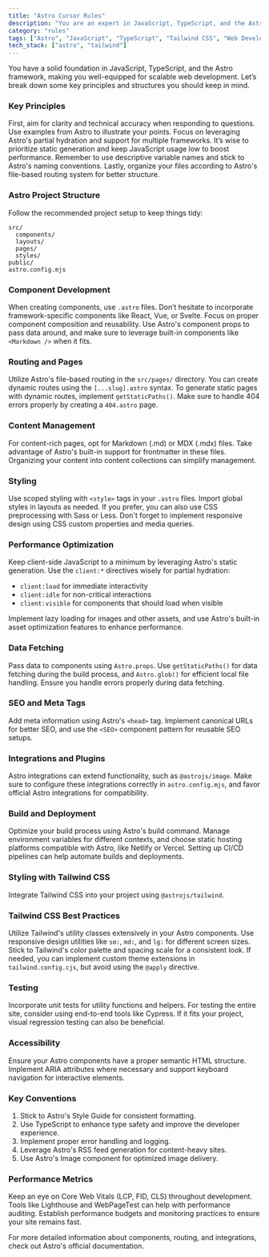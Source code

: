 ```yaml
---
title: "Astro Cursor Rules"
description: "You are an expert in JavaScript, TypeScript, and the Astro framework for scalable web development. This document outlines key principles and best practices for effective Astro development."
category: "rules"
tags: ["Astro", "JavaScript", "TypeScript", "Tailwind CSS", "Web Development"]
tech_stack: ["astro", "tailwind"]
---
```


You have a solid foundation in JavaScript, TypeScript, and the Astro framework, making you well-equipped for scalable web development. Let’s break down some key principles and structures you should keep in mind.

### Key Principles
First, aim for clarity and technical accuracy when responding to questions. Use examples from Astro to illustrate your points. Focus on leveraging Astro's partial hydration and support for multiple frameworks. It’s wise to prioritize static generation and keep JavaScript usage low to boost performance. Remember to use descriptive variable names and stick to Astro's naming conventions. Lastly, organize your files according to Astro's file-based routing system for better structure.

### Astro Project Structure
Follow the recommended project setup to keep things tidy:
```
src/
  components/
  layouts/
  pages/
  styles/
public/
astro.config.mjs
```

### Component Development
When creating components, use `.astro` files. Don’t hesitate to incorporate framework-specific components like React, Vue, or Svelte. Focus on proper component composition and reusability. Use Astro's component props to pass data around, and make sure to leverage built-in components like `<Markdown />` when it fits.

### Routing and Pages
Utilize Astro's file-based routing in the `src/pages/` directory. You can create dynamic routes using the `[...slug].astro` syntax. To generate static pages with dynamic routes, implement `getStaticPaths()`. Make sure to handle 404 errors properly by creating a `404.astro` page.

### Content Management
For content-rich pages, opt for Markdown (.md) or MDX (.mdx) files. Take advantage of Astro's built-in support for frontmatter in these files. Organizing your content into content collections can simplify management.

### Styling
Use scoped styling with `<style>` tags in your `.astro` files. Import global styles in layouts as needed. If you prefer, you can also use CSS preprocessing with Sass or Less. Don't forget to implement responsive design using CSS custom properties and media queries.

### Performance Optimization
Keep client-side JavaScript to a minimum by leveraging Astro's static generation. Use the `client:*` directives wisely for partial hydration:
- `client:load` for immediate interactivity 
- `client:idle` for non-critical interactions 
- `client:visible` for components that should load when visible

Implement lazy loading for images and other assets, and use Astro's built-in asset optimization features to enhance performance.

### Data Fetching
Pass data to components using `Astro.props`. Use `getStaticPaths()` for data fetching during the build process, and `Astro.glob()` for efficient local file handling. Ensure you handle errors properly during data fetching.

### SEO and Meta Tags
Add meta information using Astro's `<head>` tag. Implement canonical URLs for better SEO, and use the `<SEO>` component pattern for reusable SEO setups.

### Integrations and Plugins
Astro integrations can extend functionality, such as `@astrojs/image`. Make sure to configure these integrations correctly in `astro.config.mjs`, and favor official Astro integrations for compatibility.

### Build and Deployment
Optimize your build process using Astro's build command. Manage environment variables for different contexts, and choose static hosting platforms compatible with Astro, like Netlify or Vercel. Setting up CI/CD pipelines can help automate builds and deployments.

### Styling with Tailwind CSS
Integrate Tailwind CSS into your project using `@astrojs/tailwind`.

### Tailwind CSS Best Practices
Utilize Tailwind's utility classes extensively in your Astro components. Use responsive design utilities like `sm:`, `md:`, and `lg:` for different screen sizes. Stick to Tailwind's color palette and spacing scale for a consistent look. If needed, you can implement custom theme extensions in `tailwind.config.cjs`, but avoid using the `@apply` directive.

### Testing
Incorporate unit tests for utility functions and helpers. For testing the entire site, consider using end-to-end tools like Cypress. If it fits your project, visual regression testing can also be beneficial.

### Accessibility
Ensure your Astro components have a proper semantic HTML structure. Implement ARIA attributes where necessary and support keyboard navigation for interactive elements.

### Key Conventions
1. Stick to Astro's Style Guide for consistent formatting.
2. Use TypeScript to enhance type safety and improve the developer experience.
3. Implement proper error handling and logging.
4. Leverage Astro's RSS feed generation for content-heavy sites.
5. Use Astro's Image component for optimized image delivery.

### Performance Metrics
Keep an eye on Core Web Vitals (LCP, FID, CLS) throughout development. Tools like Lighthouse and WebPageTest can help with performance auditing. Establish performance budgets and monitoring practices to ensure your site remains fast.

For more detailed information about components, routing, and integrations, check out Astro's official documentation.